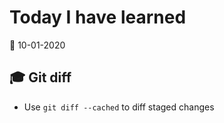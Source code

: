 # Today I have learned

:calendar: 10-01-2020

## :mortar_board: Git diff

- Use `git diff --cached` to diff staged changes